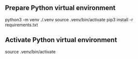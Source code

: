 ## Prepare Python virtual environment
python3 -m venv ./.venv
source .venv/bin/activate
pip3 install -r requirements.txt

## Activate Python virtual environment
source .venv/bin/activate
